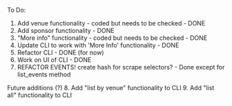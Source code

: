 To Do:

1. Add venue functionality - coded but needs to be checked - DONE
2. Add sponsor functionality - DONE
3. "More info" functionality - coded but needs to be checked - DONE
4. Update CLI to work with 'More Info' functionality - DONE
5. Refactor CLI - DONE (for now)
6. Work on UI of CLI - DONE
7. REFACTOR EVENTS! create hash for scrape selectors? - Done except for list_events method

Future additions (?)
8. Add "list by venue" functionality to CLI
9. Add "list all" functionality to CLI

